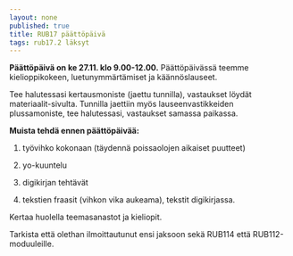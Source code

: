 ```yaml
---
layout: none
published: true
title: RUB17 päättöpäivä
tags: rub17.2 läksyt
---
```

**Päättöpäivä on ke 27.11. klo 9.00-12.00.** Päättöpäivässä teemme kielioppikokeen, luetunymmärtämiset ja käännöslauseet.

Tee halutessasi kertausmoniste (jaettu tunnilla), vastaukset löydät materiaalit-sivulta. Tunnilla jaettiin myös lauseenvastikkeiden plussamoniste, tee halutessasi, vastaukset samassa paikassa.

**Muista tehdä ennen päättöpäivää:**

1. työvihko kokonaan (täydennä poissaolojen aikaiset puutteet)

2. yo-kuuntelu

3. digikirjan tehtävät

4. tekstien fraasit (vihkon vika aukeama), tekstit digikirjassa.

Kertaa huolella teemasanastot ja kieliopit.

Tarkista että olethan ilmoittautunut ensi jaksoon sekä RUB114 että RUB112-moduuleille.




